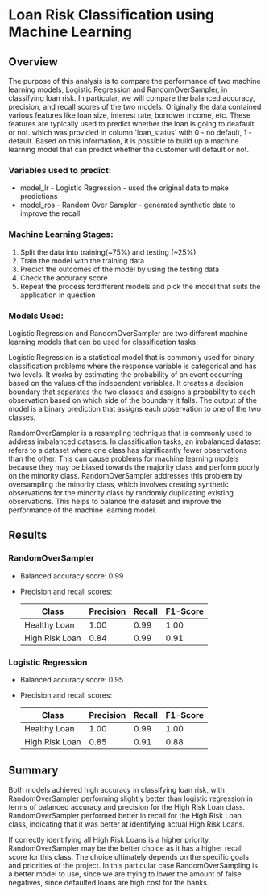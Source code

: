 

# Loan Risk Classification using Machine Learning

## Overview

The purpose of this analysis is to compare the performance of two machine learning models, Logistic Regression and RandomOverSampler, in classifying loan risk. In particular, we will compare the balanced accuracy, precision, and recall scores of the two models. Originally the data contained various features like loan size, interest rate, borrower income, etc. These features are typically used to predict whether the loan is going to deafault or not. which was provided in column 'loan_status' with 0 - no default, 1 - default. Based on this information, it is possible to build up a machine learning model that can predict whether the customer will default or not.

### Variables used to predict:
- model_lr - Logistic Regression - used the original data to make predictions
- model_ros  - Random Over Sampler - generated synthetic data to improve the recall


### Machine Learning Stages:
1. Split the data into training(~75%) and testing (~25%)
2. Train the model with the training data
3. Predict the outcomes of the model by using the testing data
4. Check the accuracy score
5. Repeat the process fordifferent models and pick the model that suits the application in question

### Models Used:

Logistic Regression and RandomOverSampler are two different machine learning models that can be used for classification tasks.

Logistic Regression is a statistical model that is commonly used for binary classification problems where the response variable is categorical and has two levels. It works by estimating the probability of an event occurring based on the values of the independent variables. It creates a decision boundary that separates the two classes and assigns a probability to each observation based on which side of the boundary it falls. The output of the model is a binary prediction that assigns each observation to one of the two classes.

RandomOverSampler is a resampling technique that is commonly used to address imbalanced datasets. In classification tasks, an imbalanced dataset refers to a dataset where one class has significantly fewer observations than the other. This can cause problems for machine learning models because they may be biased towards the majority class and perform poorly on the minority class. RandomOverSampler addresses this problem by oversampling the minority class, which involves creating synthetic observations for the minority class by randomly duplicating existing observations. This helps to balance the dataset and improve the performance of the machine learning model.

## Results

### RandomOverSampler

- Balanced accuracy score: 0.99
- Precision and recall scores:

    | Class | Precision | Recall | F1-Score |
    | --- | --- | --- | --- |
    | Healthy Loan | 1.00 | 0.99 | 1.00 |
    | High Risk Loan | 0.84 | 0.99 | 0.91 |
    
### Logistic Regression

- Balanced accuracy score: 0.95
- Precision and recall scores:

    | Class | Precision | Recall | F1-Score |
    | --- | --- | --- | --- |
    | Healthy Loan | 1.00 | 0.99 | 1.00 |
    | High Risk Loan | 0.85 | 0.91 | 0.88 |
    
## Summary

Both models achieved high accuracy in classifying loan risk, with RandomOverSampler performing slightly better than logistic regression in terms of balanced accuracy and precision for the High Risk Loan class. RandomOverSampler performed better in recall for the High Risk Loan class, indicating that it was better at identifying actual High Risk Loans.

If correctly identifying all High Risk Loans is a higher priority, RandomOverSampler may be the better choice as it has a higher recall score for this class. The choice ultimately depends on the specific goals and priorities of the project. In this particular case RandomOverSampling is a better model to use, since we are trying to lower the amount of false negatives, since defaulted loans are high cost for the banks.

